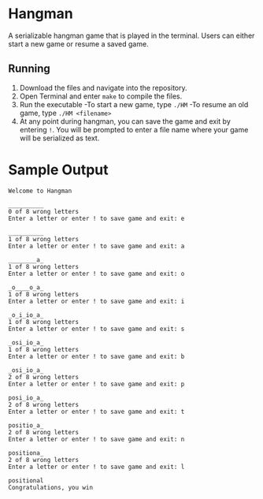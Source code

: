 # Hangman
A serializable hangman game that is played in the terminal. Users can either start a new game or resume a saved game.

## Running
1. Download the files and navigate into the repository.
2. Open Terminal and enter ```make``` to compile the files.
3. Run the executable
   -To start a new game, type ```./HM```
   -To resume an old game, type ```./HM <filename>```
4. At any point during hangman, you can save the game and exit by entering ```!```. You will be prompted to enter a file name where your game will be serialized as text.

# Sample Output
```
Welcome to Hangman

__________
0 of 8 wrong letters
Enter a letter or enter ! to save game and exit: e

__________
1 of 8 wrong letters
Enter a letter or enter ! to save game and exit: a

________a_
1 of 8 wrong letters
Enter a letter or enter ! to save game and exit: o

_o____o_a_
1 of 8 wrong letters
Enter a letter or enter ! to save game and exit: i

_o_i_io_a_
1 of 8 wrong letters
Enter a letter or enter ! to save game and exit: s

_osi_io_a_
1 of 8 wrong letters
Enter a letter or enter ! to save game and exit: b

_osi_io_a_
2 of 8 wrong letters
Enter a letter or enter ! to save game and exit: p

posi_io_a_
2 of 8 wrong letters
Enter a letter or enter ! to save game and exit: t

positio_a_
2 of 8 wrong letters
Enter a letter or enter ! to save game and exit: n

positiona_
2 of 8 wrong letters
Enter a letter or enter ! to save game and exit: l

positional
Congratulations, you win
```
